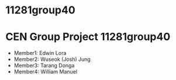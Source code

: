 
# 11281group40 
# CEN Group Project 11281group40

* Member1: Edwin Lora
* Member2: Wuseok (Josh) Jung
* Member3: Tarang Donga
* Member4: William Manuel
